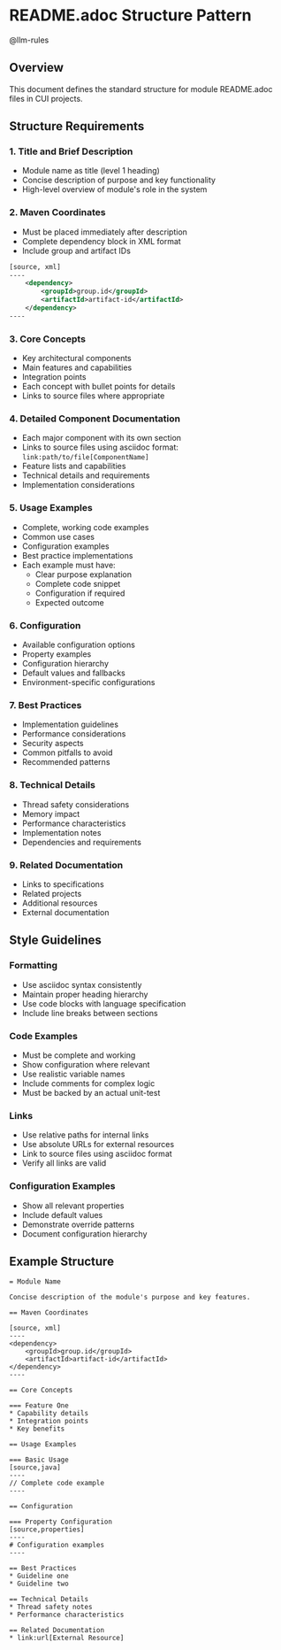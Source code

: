 # README.adoc Structure Pattern

@llm-rules

## Overview
This document defines the standard structure for module README.adoc files in CUI projects.

## Structure Requirements

### 1. Title and Brief Description
- Module name as title (level 1 heading)
- Concise description of purpose and key functionality
- High-level overview of module's role in the system

### 2. Maven Coordinates
- Must be placed immediately after description
- Complete dependency block in XML format
- Include group and artifact IDs
```xml
[source, xml]
----
    <dependency>
        <groupId>group.id</groupId>
        <artifactId>artifact-id</artifactId>
    </dependency>
----
```

### 3. Core Concepts
- Key architectural components
- Main features and capabilities
- Integration points
- Each concept with bullet points for details
- Links to source files where appropriate

### 4. Detailed Component Documentation
- Each major component with its own section
- Links to source files using asciidoc format: `link:path/to/file[ComponentName]`
- Feature lists and capabilities
- Technical details and requirements
- Implementation considerations

### 5. Usage Examples
- Complete, working code examples
- Common use cases
- Configuration examples
- Best practice implementations
- Each example must have:
  * Clear purpose explanation
  * Complete code snippet
  * Configuration if required
  * Expected outcome

### 6. Configuration
- Available configuration options
- Property examples
- Configuration hierarchy
- Default values and fallbacks
- Environment-specific configurations

### 7. Best Practices
- Implementation guidelines
- Performance considerations
- Security aspects
- Common pitfalls to avoid
- Recommended patterns

### 8. Technical Details
- Thread safety considerations
- Memory impact
- Performance characteristics
- Implementation notes
- Dependencies and requirements

### 9. Related Documentation
- Links to specifications
- Related projects
- Additional resources
- External documentation

## Style Guidelines

### Formatting
- Use asciidoc syntax consistently
- Maintain proper heading hierarchy
- Use code blocks with language specification
- Include line breaks between sections

### Code Examples
- Must be complete and working
- Show configuration where relevant
- Use realistic variable names
- Include comments for complex logic
- Must be backed by an actual unit-test

### Links
- Use relative paths for internal links
- Use absolute URLs for external resources
- Link to source files using asciidoc format
- Verify all links are valid

### Configuration Examples
- Show all relevant properties
- Include default values
- Demonstrate override patterns
- Document configuration hierarchy

## Example Structure
```asciidoc
= Module Name

Concise description of the module's purpose and key features.

== Maven Coordinates

[source, xml]
----
<dependency>
    <groupId>group.id</groupId>
    <artifactId>artifact-id</artifactId>
</dependency>
----

== Core Concepts

=== Feature One
* Capability details
* Integration points
* Key benefits

== Usage Examples

=== Basic Usage
[source,java]
----
// Complete code example
----

== Configuration

=== Property Configuration
[source,properties]
----
# Configuration examples
----

== Best Practices
* Guideline one
* Guideline two

== Technical Details
* Thread safety notes
* Performance characteristics

== Related Documentation
* link:url[External Resource]
```
